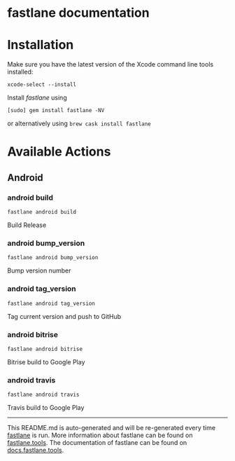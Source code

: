 fastlane documentation
================
# Installation

Make sure you have the latest version of the Xcode command line tools installed:

```
xcode-select --install
```

Install _fastlane_ using
```
[sudo] gem install fastlane -NV
```
or alternatively using `brew cask install fastlane`

# Available Actions
## Android
### android build
```
fastlane android build
```
Build Release
### android bump_version
```
fastlane android bump_version
```
Bump version number
### android tag_version
```
fastlane android tag_version
```
Tag current version and push to GitHub
### android bitrise
```
fastlane android bitrise
```
Bitrise build to Google Play
### android travis
```
fastlane android travis
```
Travis build to Google Play

----

This README.md is auto-generated and will be re-generated every time [fastlane](https://fastlane.tools) is run.
More information about fastlane can be found on [fastlane.tools](https://fastlane.tools).
The documentation of fastlane can be found on [docs.fastlane.tools](https://docs.fastlane.tools).
